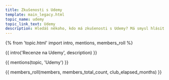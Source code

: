 ```yaml
---
title: Zkušenosti s Udemy
template: main_legacy.html
topic_name: udemy
topic_link_text: Udemy
description: Hledáš někoho, kdo má zkušenosti s Udemy? Má smysl hlásit se na jejich kurzy? Vyplatí se certifikace?
---
```

{% from 'topic.html' import intro, mentions, members_roll %}

{{ intro('Recenze na Udemy', description) }}

{{ mentions(topic, 'Udemy') }}

{{ members_roll(members, members_total_count, club_elapsed_months) }}
